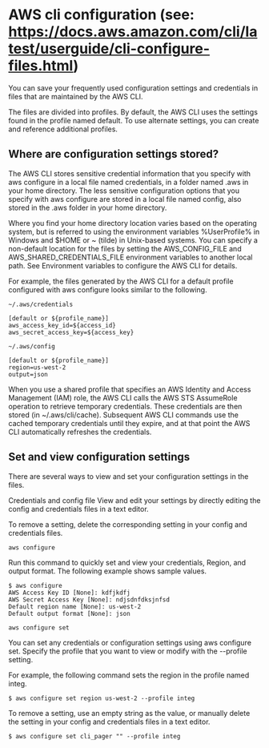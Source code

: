 # AWS cli configuration (see: https://docs.aws.amazon.com/cli/latest/userguide/cli-configure-files.html)

You can save your frequently used configuration settings and credentials in files that are maintained by the AWS CLI.

The files are divided into profiles. By default, the AWS CLI uses the settings found in the profile named default. To use alternate settings, you can create and reference additional profiles.

## Where are configuration settings stored?

The AWS CLI stores sensitive credential information that you specify with aws configure in a local file named credentials, in a folder named .aws in your home directory. The less sensitive configuration options that you specify with aws configure are stored in a local file named config, also stored in the .aws folder in your home directory.

Where you find your home directory location varies based on the operating system, but is referred to using the environment variables %UserProfile% in Windows and $HOME or ~ (tilde) in Unix-based systems. You can specify a non-default location for the files by setting the AWS_CONFIG_FILE and AWS_SHARED_CREDENTIALS_FILE environment variables to another local path. See Environment variables to configure the AWS CLI for details.

For example, the files generated by the AWS CLI for a default profile configured with aws configure looks similar to the following.

``~/.aws/credentials``

	[default or ${profile_name}]
 	aws_access_key_id=${access_id}
	aws_secret_access_key=${access_key}

``~/.aws/config``

	[default or ${profile_name}]
	region=us-west-2
	output=json

When you use a shared profile that specifies an AWS Identity and Access Management (IAM) role, the AWS CLI calls the AWS STS AssumeRole operation to retrieve temporary credentials. These credentials are then stored (in ~/.aws/cli/cache). Subsequent AWS CLI commands use the cached temporary credentials until they expire, and at that point the AWS CLI automatically refreshes the credentials.

## Set and view configuration settings

There are several ways to view and set your configuration settings in the files.

Credentials and config file
View and edit your settings by directly editing the config and credentials files in a text editor.

To remove a setting, delete the corresponding setting in your config and credentials files.

``aws configure``

Run this command to quickly set and view your credentials, Region, and output format. The following example shows sample values.

	$ aws configure
	AWS Access Key ID [None]: kdfjkdfj
	AWS Secret Access Key [None]: ndjsdnfdksjnfsd
	Default region name [None]: us-west-2
	Default output format [None]: json

``aws configure set``

You can set any credentials or configuration settings using aws configure set. Specify the profile that you want to view or modify with the --profile setting.

For example, the following command sets the region in the profile named integ.

``$ aws configure set region us-west-2 --profile integ``

To remove a setting, use an empty string as the value, or manually delete the setting in your config and credentials files in a text editor.

``$ aws configure set cli_pager "" --profile integ``
